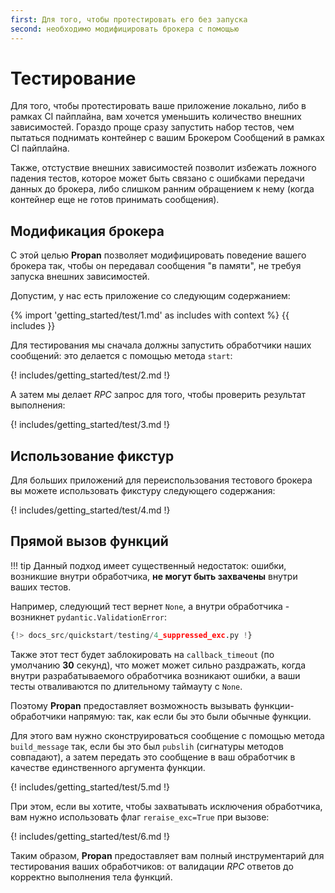 ```yaml
---
first: Для того, чтобы протестировать его без запуска
second: необходимо модифицировать брокера с помощью
---
```


# Тестирование

Для того, чтобы протестировать ваше приложение локально, либо в рамках CI пайплайна, вам хочется уменьшить количество внешних зависимостей.
Гораздо проще сразу запустить набор тестов, чем пытаться поднимать контейнер с вашим Брокером Сообщений в рамках CI пайплайна.

Также, отстуствие внешних зависимостей позволит избежать ложного падения тестов, которое может быть связано с ошибками передачи данных до брокера, либо слишком ранним обращением к нему (когда контейнер еще не готов принимать сообщения).

## Модификация брокера

С этой целью **Propan** позволяет модифицировать поведение вашего брокера так, чтобы он передавал сообщения "в памяти", не требуя запуска внешних зависимостей.

Допустим, у нас есть приложение со следующим содержанием:

{% import 'getting_started/test/1.md' as includes with context %}
{{ includes }}

Для тестирования мы сначала должны запустить обработчики наших сообщений: это делается с помощью метода `start`:

{! includes/getting_started/test/2.md !}

А затем мы делает *RPC* запрос для того, чтобы проверить результат выполнения:

{! includes/getting_started/test/3.md !}

## Использование фикстур

Для больших приложений для переиспользования тестового брокера вы можете использовать фикстуру следующего содержания:

{! includes/getting_started/test/4.md !}

## Прямой вызов функций

!!! tip
    Данный подход имеет существенный недостаток: ошибки, возникшие внутри обработчика, **не могут быть захвачены** внутри ваших тестов.

Например, следующий тест вернет `None`, а внутри обработчика - возникнет `pydantic.ValidationError`:

```python hl_lines="4 6"
{!> docs_src/quickstart/testing/4_suppressed_exc.py !}
```

Также этот тест будет заблокировать на `callback_timeout` (по умолчанию **30** секунд), что может может сильно раздражать, когда внутри разрабатываемого
обработчика возникают ошибки, а ваши тесты отваливаются по длительному таймауту с `None`.

Поэтому **Propan** предоставляет возможность вызывать функции-обработчики напрямую: так, как если бы это были обычные функции.

Для этого вам нужно сконструироваться сообщение с помощью метода `build_message` так, если бы это был `pubslih` (сигнатуры методов совпадают), а затем
передать это сообщение в ваш обработчик в качестве единственного аргумента функции.

{! includes/getting_started/test/5.md !}

При этом, если вы хотите, чтобы захватывать исключения обработчика, вам нужно использовать флаг `reraise_exc=True` при вызове:

{! includes/getting_started/test/6.md !}

Таким образом, **Propan** предоставляет вам полный инструментарий для тестирования ваших обработчиков: от валидации *RPC* ответов до корректно выполнения тела функций.
